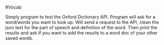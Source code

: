 #Vocab

Simply program to test the Oxford Dictionary API. Program will ask for a word/words you want to look up. 
Will send a request to the API, clean the json text for the part of speech and definition of the word. 
Then print the results and ask if you want to add the results to a word doc of your other saved words. 
